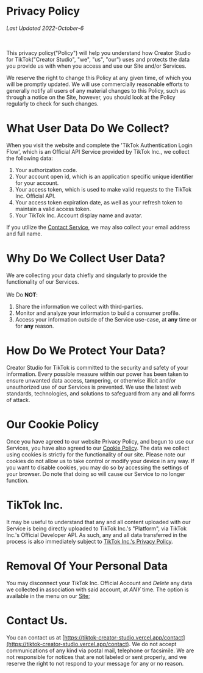 # Privacy Policy

*Last Updated 2022-October-6*
<br>
<br>
<br>

This privacy policy("Policy") will help you understand how Creator Studio for TikTok("Creator Studio", "we", "us", "our") uses and protects the data you provide us with when you access and use our Site and/or Services.

We reserve the right to change this Policy at any given time, of which you will be promptly updated. We will use commercially reasonable efforts to generally notify all users of any material changes to this Policy, such as through a notice on the Site, however, you should look at the Policy regularly to check for such changes.

# What User Data Do We Collect?

When you visit the website and complete the 'TikTok Authentication Login Flow', which is an Official API Service provided by TikTok Inc., we collect the following data:
1. Your authorization code.
2. Your account open id, which is an application specific unique identifier for your account.
3. Your access token, which is used to make valid requests to the TikTok Inc. Official API.
4. Your access token expiration date, as well as your refresh token to maintain a valid access token.
5. Your TikTok Inc. Account display name and avatar.

If you utilize the [Contact Service](https://tiktok-creator-studio.vercel.app/contact), we may also collect your email address and full name.

# Why Do We Collect User Data?

We are collecting your data chiefly and singularly to provide the functionality of our Services.
<br><br>We Do **NOT**:
1. Share the information we collect with third-parties.
2. Monitor and analyze your information to build a consumer profile.
3. Access your information outside of the Service use-case, at **any** time or for **any** reason.

# How Do We Protect Your Data?

Creator Studio for TikTok is committed to the security and safety of your information. Every possible measure within our power has been taken to ensure unwanted data access, tampering, or otherwise illicit and/or unauthorized use of our Services is prevented. We use the latest web standards, technologies, and solutions to safeguard from any and all forms of attack.

# Our Cookie Policy

Once you have agreed to our website Privacy Policy, and begun to use our Services, you have also agreed to our [Cookie Policy](https://tiktok-creator-studio.vercel.app/legal/cookie-policy).
The data we collect using cookies is strictly for the functionality of our site. Please note our cookies do not allow us to take control or modify your device in any way. If you want to disable cookies, you may do so by accessing the settings of your browser. Do note that doing so will cause our Service to no longer function.

# TikTok Inc.

It may be useful to understand that any and all content uploaded with our Service is being directly uploaded to TikTok Inc.'s "Platform", via TikTok Inc.'s Official Developer API. As such, any and all data transferred in the process is also immediately subject to [TikTok Inc.'s Privacy Policy](https://tiktok.com/legal/privacy-policy).

# Removal Of Your Personal Data

You may disconnect your TikTok Inc. Official Account and *Delete* any data we collected in association with said account, at *ANY* time. The option is available in the menu on our [Site](https://tiktok-creator-studio.vercel.app);

# Contact Us.

You can contact us at [https://tiktok-creator-studio.vercel.app/contact](https://tiktok-creator-studio.vercel.app/contact). We do not accept communications of any kind via postal mail, telephone or facsimile. We are not responsible for notices that are not labeled or sent properly, and we reserve the right to not respond to your message for any or no reason.